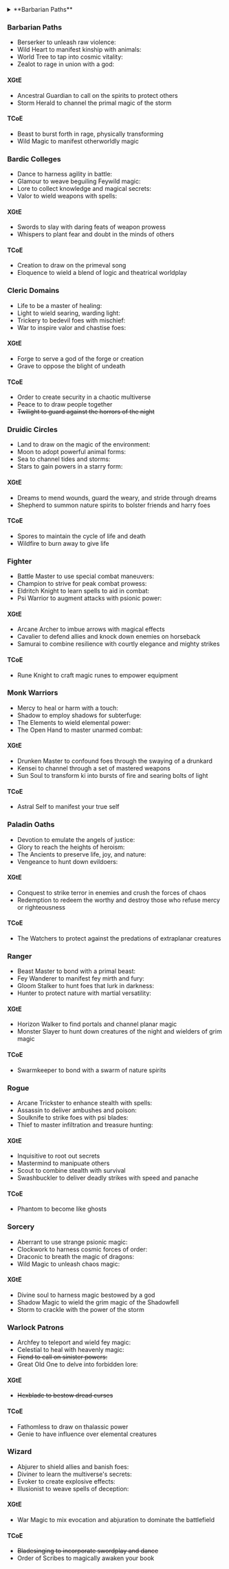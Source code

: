 <details>
<summary>**Barbarian Paths**</summary>

- Berserker to unleash raw violence
- Wild Heart to manifest kinship with animals
- World Tree to tap into cosmic vitality
- Zealot to rage in union with a god
<details>
<summary>XGtE</summary>
	- Ancestral Guardian to call on the spirits to protect others
	- Storm Herald to channel the primal magic of the storm
</details>
<details>
<summary>TCoE</summary>
- Beast to burst forth in rage, physically transforming
- Wild Magic to manifest otherworldly magic
</details>
</details>


### Barbarian Paths
- Berserker to unleash raw violence: 
- Wild Heart to manifest kinship with animals:
- World Tree to tap into cosmic vitality:
- Zealot to rage in union with a god:
#### XGtE
- Ancestral Guardian to call on the spirits to protect others
- Storm Herald to channel the primal magic of the storm
#### TCoE
- Beast to burst forth in rage, physically transforming
- Wild Magic to manifest otherworldly magic
### Bardic Colleges
- Dance to harness agility in battle:
- Glamour to weave beguiling Feywild magic:
- Lore to collect knowledge and magical secrets:
- Valor to wield weapons with spells:
#### XGtE
- Swords to slay with daring feats of weapon prowess
- Whispers to plant fear and doubt in the minds of others
#### TCoE
- Creation to draw on the primeval song
- Eloquence to wield a blend of logic and theatrical worldplay
### Cleric Domains
- Life to be a master of healing:
- Light to wield searing, warding light:
- Trickery to bedevil foes with mischief:
- War to inspire valor and chastise foes:
#### XGtE
- Forge to serve a god of the forge or creation
- Grave to oppose the blight of undeath
#### TCoE
- Order to create security in a chaotic multiverse
- Peace to to draw people together
- ~~Twilight to guard against the horrors of the night~~
### Druidic Circles
- Land to draw on the magic of the environment:
- Moon to adopt powerful animal forms:
- Sea to channel tides and storms:
- Stars to gain powers in a starry form:
#### XGtE
- Dreams to mend wounds, guard the weary, and stride through dreams
- Shepherd to summon nature spirits to bolster friends and harry foes
#### TCoE
- Spores to maintain the cycle of life and death
- Wildfire to burn away to give life
### Fighter
- Battle Master to use special combat maneuvers:
- Champion to strive for peak combat prowess:
- Eldritch Knight to learn spells to aid in combat:
- Psi Warrior to augment attacks with psionic power:
#### XGtE
- Arcane Archer to imbue arrows with magical effects
- Cavalier to defend allies and knock down enemies on horseback
- Samurai to combine resilience with courtly elegance and mighty strikes
#### TCoE
- Rune Knight to craft magic runes to empower equipment
### Monk Warriors
- Mercy to heal or harm with a touch:
- Shadow to employ shadows for subterfuge:
- The Elements to wield elemental power:
- The Open Hand to master unarmed combat:
#### XGtE
- Drunken Master to confound foes through the swaying of a drunkard
- Kensei to channel through a set of mastered weapons
- Sun Soul to transform ki into bursts of fire and searing bolts of light 
#### TCoE
- Astral Self to manifest your true self
### Paladin Oaths
- Devotion to emulate the angels of justice:
- Glory to reach the heights of heroism:
- The Ancients to preserve life, joy, and nature:
- Vengeance to hunt down evildoers:
#### XGtE
- Conquest to strike terror in enemies and crush the forces of chaos
- Redemption to redeem the worthy and destroy those who refuse mercy or righteousness
#### TCoE
- The Watchers to protect against the predations of extraplanar creatures
### Ranger
- Beast Master to bond with a primal beast:
- Fey Wanderer to manifest fey mirth and fury:
- Gloom Stalker to hunt foes that lurk in darkness:
- Hunter to protect nature with martial versatility:
#### XGtE
- Horizon Walker to find portals and channel planar magic
- Monster Slayer to hunt down creatures of the night and wielders of grim magic
#### TCoE
- Swarmkeeper to bond with a swarm of nature spirits
### Rogue
- Arcane Trickster to enhance stealth with spells:
- Assassin to deliver ambushes and poison:
- Soulknife to strike foes with psi blades:
- Thief to master infiltration and treasure hunting:
#### XGtE
- Inquisitive to root out secrets
- Mastermind to manipuate others
- Scout to combine stealth with survival
- Swashbuckler to deliver deadly strikes with speed and panache
#### TCoE
- Phantom to become like ghosts
### Sorcery
- Aberrant to use strange psionic magic:
- Clockwork to harness cosmic forces of order:
- Draconic to breath the magic of dragons:
- Wild Magic to unleash chaos magic:
#### XGtE
- Divine soul to harness magic bestowed by a god
- Shadow Magic to wield the grim magic of the Shadowfell
- Storm to crackle with the power of the storm
### Warlock Patrons
- Archfey to teleport and wield fey magic:
- Celestial to heal with heavenly magic:
- ~~Fiend to call on sinister powers:~~
- Great Old One to delve into forbidden lore:
#### XGtE
- ~~Hexblade to bestow dread curses~~
#### TCoE
- Fathomless to draw on thalassic power
- Genie to have influence over elemental creatures
### Wizard
- Abjurer to shield allies and banish foes:
- Diviner to learn the multiverse's secrets:
- Evoker to create explosive effects:
- Illusionist to weave spells of deception:
#### XGtE
- War Magic to mix evocation and abjuration to dominate the battlefield
#### TCoE
- ~~Bladesinging  to incorporate swordplay and dance~~
- Order of Scribes to magically awaken your book
